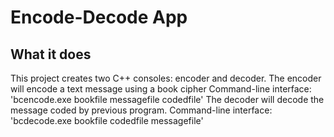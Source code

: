 # Encode-Decode App

## What it does
This project creates two C++ consoles: encoder and decoder.
The encoder will encode a text message using a book cipher
Command-line interface: 'bcencode.exe bookfile messagefile codedfile'
The decoder will decode the message coded by previous program.
Command-line interface: 'bcdecode.exe bookfile codedfile messagefile'
